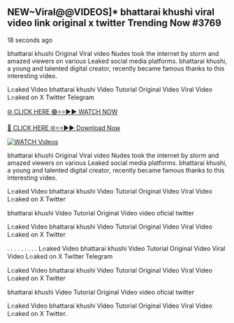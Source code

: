 ## NEW~Viral@@VIDEOS]* bhattarai khushi viral video link original x twitter Trending Now #3769

18 seconds ago

bhattarai khushi Original Viral video Nudes took the internet by storm and amazed viewers on various Leaked social media platforms. bhattarai khushi, a young and talented digital creator, recently became famous thanks to this interesting video.

L𝚎aked Video bhattarai khushi Video Tutorial Original Video Viral Video L𝚎aked on X Twitter Telegram

[🌐 CLICK HERE 🟢==►► WATCH NOW](https://valovideo.net/valo-video/?bom)

[🔴 CLICK HERE 🌐==►► Download Now](https://valovideo.net/valo-video/?bom)

[![WATCH Videos](https://i.imgur.com/dJHk4Zq.gif)](https://valovideo.net/valo-video/?bom)

bhattarai khushi Original Viral video Nudes took the internet by storm and amazed viewers on various Leaked social media platforms. bhattarai khushi, a young and talented digital creator, recently became famous thanks to this interesting video.

L𝚎aked Video bhattarai khushi Video Tutorial Original Video Viral Video L𝚎aked on X Twitter

bhattarai khushi Video Tutorial Original Video video oficial twitter

L𝚎aked Video bhattarai khushi Video Tutorial Original Video Viral Video L𝚎aked on X Twitter

. . . . . . . . . L𝚎aked Video bhattarai khushi Video Tutorial Original Video Viral Video L𝚎aked on X Twitter Telegram

L𝚎aked Video bhattarai khushi Video Tutorial Original Video Viral Video L𝚎aked on X Twitter

bhattarai khushi Video Tutorial Original Video video oficial twitter

L𝚎aked Video bhattarai khushi Video Tutorial Original Video Viral Video L𝚎aked on X Twitter.